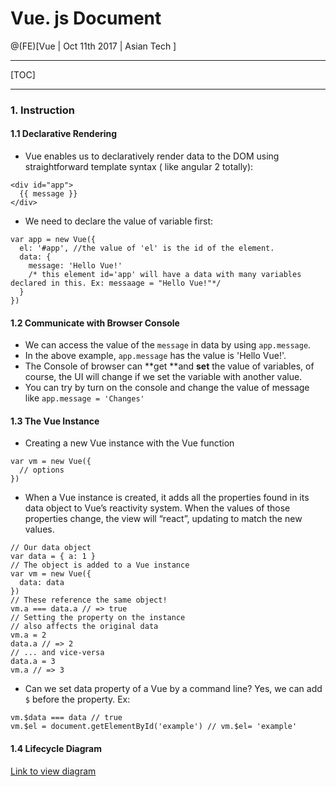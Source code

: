 
# Vue. js Document

@(FE)[Vue | Oct 11th 2017 | Asian Tech ]

----------

[TOC]

-------------
### 1. Instruction

#### 1.1 Declarative Rendering

- Vue enables us to declaratively render data to the DOM using straightforward template syntax ( like angular 2 totally):

```
<div id="app">
  {{ message }}
</div>
```

- We need to declare the value of variable first:

```
var app = new Vue({
  el: '#app', //the value of 'el' is the id of the element.
  data: {
    message: 'Hello Vue!' 
    /* this element id='app' will have a data with many variables declared in this. Ex: messaage = "Hello Vue!"*/
  }
})
```

#### 1.2 Communicate with Browser Console

- We can access the value of the `message` in data by using `app.message`.
- In the above example,  `app.message` has the value is 'Hello Vue!'.
- The Console of browser can **get **and **set** the value of variables,  of course, the UI will change if we set the variable with another value.
- You can try by turn on the console and change the value of message like `app.message = 'Changes'`

#### 1.3 The Vue Instance

- Creating a new Vue instance with the Vue function

```
var vm = new Vue({
  // options
})
```

- When a Vue instance is created, it adds all the properties found in its data object to Vue’s reactivity system. When the values of those properties change, the view will “react”, updating to match the new values.

```
// Our data object
var data = { a: 1 }
// The object is added to a Vue instance
var vm = new Vue({
  data: data
})
// These reference the same object!
vm.a === data.a // => true
// Setting the property on the instance
// also affects the original data
vm.a = 2
data.a // => 2
// ... and vice-versa
data.a = 3
vm.a // => 3
```

- Can we set data property of a Vue by a command line? Yes, we can add `$` before the property. 
  Ex: 

```
vm.$data === data // true
vm.$el = document.getElementById('example') // vm.$el= 'example'
```

#### 1.4 Lifecycle Diagram

[Link to view diagram](https://vuejs.org/images/lifecycle.png)
